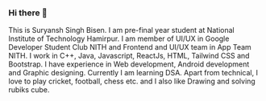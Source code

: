 ### Hi there 👋

<!--
**07suryansh/07suryansh** is a ✨ _special_ ✨ repository because its `README.md` (this file) appears on your GitHub profile.

Here are some ideas to get you started:

- 🔭 I’m currently working on ...
- 🌱 I’m currently learning ...
- 👯 I’m looking to collaborate on ...
- 🤔 I’m looking for help with ...
- 💬 Ask me about ...
- 📫 How to reach me: ...
- 😄 Pronouns: ...
- ⚡ Fun fact: ...
-->
This is Suryansh Singh Bisen. I am pre-final year student at National Institute of Technology Hamirpur. I am member of UI/UX in Google Developer Student Club NITH and Frontend and UI/UX team in App Team NITH. I work in C++, Java, Javascript, ReactJs, HTML, Tailwind CSS and Bootstrap. I have experience in Web development, Android development and Graphic designing. Currently I am learning DSA. Apart from technical, I love to play cricket, football, chess etc. and I also like Drawing and solving rubiks cube.

